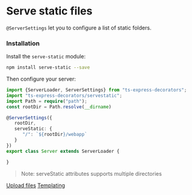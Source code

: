 # Serve static files

`@ServerSettings` let you to configure a list of static folders. 

### Installation
Install the `serve-static` module:

```bash
npm install serve-static --save
```

Then configure your server:
```typescript
import {ServerLoader, ServerSettings} from "ts-express-decorators";
import "ts-express-decorators/servestatic";
import Path = require("path");
const rootDir = Path.resolve(__dirname)

@ServerSettings({
   rootDir,
   serveStatic: {
      "/": `${rootDir}/webapp`
   }
})
export class Server extends ServerLoader {

}
```
> Note: serveStatic attributes supports multiple directories

<div class="guide-links">
<a href="#/tutorials/upload-file-with-multer">Upload files</a>
<a href="#/tutorials/templating">Templating</a>
</div>